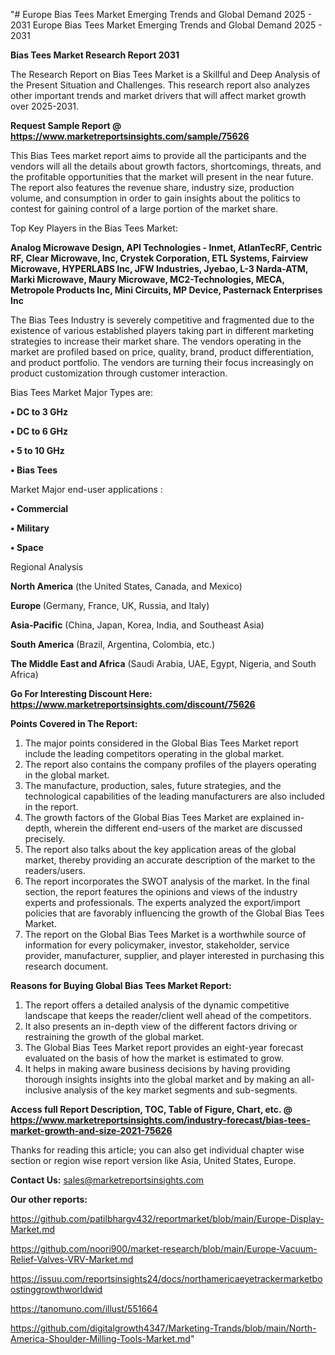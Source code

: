 "# Europe Bias Tees Market Emerging Trends and Global Demand 2025 - 2031
 Europe Bias Tees Market Emerging Trends and Global Demand 2025 - 2031

<strong>Bias Tees Market Research Report 2031</strong>

The Research Report on Bias Tees Market is a Skillful and Deep Analysis of the Present Situation and Challenges. This research report also analyzes other important trends and market drivers that will affect market growth over 2025-2031.

<strong>Request Sample Report @ <a href=https://www.marketreportsinsights.com/sample/75626>https://www.marketreportsinsights.com/sample/75626</a></strong>

This Bias Tees market report aims to provide all the participants and the vendors will all the details about growth factors, shortcomings, threats, and the profitable opportunities that the market will present in the near future. The report also features the revenue share, industry size, production volume, and consumption in order to gain insights about the politics to contest for gaining control of a large portion of the market share.

Top Key Players in the Bias Tees Market:

<strong>Analog Microwave Design, API Technologies - Inmet, AtlanTecRF, Centric RF, Clear Microwave, Inc, Crystek Corporation, ETL Systems, Fairview Microwave, HYPERLABS Inc, JFW Industries, Jyebao, L-3 Narda-ATM, Marki Microwave, Maury Microwave, MC2-Technologies, MECA, Metropole Products Inc, Mini Circuits, MP Device, Pasternack Enterprises Inc</strong>

The Bias Tees Industry is severely competitive and fragmented due to the existence of various established players taking part in different marketing strategies to increase their market share. The vendors operating in the market are profiled based on price, quality, brand, product differentiation, and product portfolio. The vendors are turning their focus increasingly on product customization through customer interaction.

Bias Tees Market Major Types are:

<strong>• DC to 3 GHz

• DC to 6 GHz

• 5 to 10 GHz

• Bias Tees</strong>

Market Major end-user applications :

<strong>• Commercial

• Military

• Space</strong>

Regional Analysis

</u><strong><b>North America</b></strong> (the United States, Canada, and Mexico)

<strong><b>Europe </b></strong>(Germany, France, UK, Russia, and Italy)

<strong><b>Asia-Pacific</b></strong> (China, Japan, Korea, India, and Southeast Asia)

<strong><b>South America</b></strong> (Brazil, Argentina, Colombia, etc.)

<strong><b>The Middle East and Africa</b></strong> (Saudi Arabia, UAE, Egypt, Nigeria, and South Africa)

<strong>Go For Interesting Discount Here: <a href=https://www.marketreportsinsights.com/discount/75626>https://www.marketreportsinsights.com/discount/75626</a></strong>

<strong>Points Covered in The Report:</strong>
<ol>
  <li>The major points considered in the Global Bias Tees Market report include the leading competitors operating in the global market.</li>
  <li>The report also contains the company profiles of the players operating in the global market.</li>
  <li>The manufacture, production, sales, future strategies, and the technological capabilities of the leading manufacturers are also included in the report.</li>
  <li>The growth factors of the Global Bias Tees Market are explained in-depth, wherein the different end-users of the market are discussed precisely.</li>
  <li>The report also talks about the key application areas of the global market, thereby providing an accurate description of the market to the readers/users.</li>
  <li>The report incorporates the SWOT analysis of the market. In the final section, the report features the opinions and views of the industry experts and professionals. The experts analyzed the export/import policies that are favorably influencing the growth of the Global Bias Tees Market.</li>
  <li>The report on the Global Bias Tees Market is a worthwhile source of information for every policymaker, investor, stakeholder, service provider, manufacturer, supplier, and player interested in purchasing this research document.</li>
</ol>
<strong>Reasons for Buying Global Bias Tees Market Report:</strong>

<ol>
  <li>The report offers a detailed analysis of the dynamic competitive landscape that keeps the reader/client well ahead of the competitors.</li>
  <li>It also presents an in-depth view of the different factors driving or restraining the growth of the global market.</li>
  <li>The Global Bias Tees Market report provides an eight-year forecast evaluated on the basis of how the market is estimated to grow.</li>
  <li>It helps in making aware business decisions by having providing thorough insights insights into the global market and by making an all-inclusive analysis of the key market segments and sub-segments.</li>
</ol>
<strong>Access full Report Description, TOC, Table of Figure, Chart, etc. @ <a href=https://www.marketreportsinsights.com/industry-forecast/bias-tees-market-growth-and-size-2021-75626>https://www.marketreportsinsights.com/industry-forecast/bias-tees-market-growth-and-size-2021-75626</a></strong>


Thanks for reading this article; you can also get individual chapter wise section or region wise report version like Asia, United States, Europe.

<strong>Contact Us:</strong>
sales@marketreportsinsights.com

<strong>Our other reports:</strong>

<a href=https://github.com/patilbhargv432/reportmarket/blob/main/Europe-Display-Market.md>https://github.com/patilbhargv432/reportmarket/blob/main/Europe-Display-Market.md</a>

<a href=https://github.com/noori900/market-research/blob/main/Europe-Vacuum-Relief-Valves-VRV-Market.md>https://github.com/noori900/market-research/blob/main/Europe-Vacuum-Relief-Valves-VRV-Market.md</a>

<a href=https://issuu.com/reportsinsights24/docs/northamericaeyetrackermarketboostinggrowthworldwid>https://issuu.com/reportsinsights24/docs/northamericaeyetrackermarketboostinggrowthworldwid</a>

<a href=https://tanomuno.com/illust/551664>https://tanomuno.com/illust/551664</a>

<a href=https://github.com/digitalgrowth4347/Marketing-Trands/blob/main/North-America-Shoulder-Milling-Tools-Market.md>https://github.com/digitalgrowth4347/Marketing-Trands/blob/main/North-America-Shoulder-Milling-Tools-Market.md</a>"
